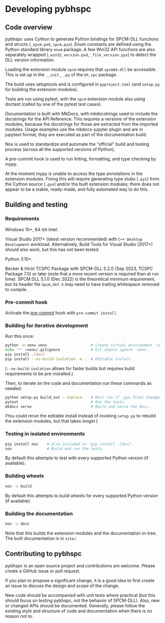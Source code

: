 <!--
This file is part of pybhspc
Copyright 2024 Board of Regents of the University of Wisconsin System
SPDX-License-Identifier: MIT
-->

# Developing pybhspc

## Code overview

pybhspc uses Cython to generate Python bindings for SPCM-DLL functions and
structs (`_spcm.pxd`, `spcm.pyx`). Enum constants are defined using the Python
standard library `enum` package. A few Win32 API functions are also separately
wrapped (`_win32_version.pxd`, `_file_version.pyx`) to detect the DLL version
information.

Loading the extension module `spcm` requires that `spcm64.dll` be accessible.
This is set up in the `__init__.py` of the `bh_spc` package.

The build uses setuptools and is configured in `pyproject.toml` (and `setup.py`
for building the extension modules).

Tests are run using pytest, with the `spcm` extension module also using doctest
(called by one of the pytest test cases).

Documentation is built with MkDocs, with mkdocstrings used to include the
docstrings for the API Reference. This requires a versions of the extension
modules, because the docstrings for those are extracted from the imported
modules. Usage examples use the mkdocs-jupyter plugin and are in jupytext
format; they are executed as part of the documentation build.

Nox is used to standardize and automate the "official" build and testing
process (across all the supported versions of Python).

A pre-commit hook is used to run linting, formatting, and type checking by
mypy.

At the moment mypy is unable to access the type annotations in the extension
modules. Fixing this will require generating type stubs (`.pyi`) from the
Cython source (`.pyx`) and/or the built extension modules; there does not
appear to be a stable, ready-made, and fully automated way to do this.

## Building and testing

### Requirements

Windows 10+, 64-bit Intel.

Visual Studio 2017+ (latest version recommended) with `C++ Desktop Development`
workload. Alternatively, Build Tools for Visual Studio (2017+) should also
work, but this has not been tested.

Python 3.10+.

Becker & Hickl TCSPC Package with SPCM-DLL 5.2.0 (Sep 2023, TCSPC Package 7.0)
or later (note that a more recent version is required than at run time). SPCM
DLL 5.1.0 (Dec 2022) is the theoretical minimum requirement, but its header
file `Spcm_def.h` may need to have trailing whitespace removed to compile.

### Pre-commit hook

Activate the [pre-commit](https://pre-commit.com/) hook with `pre-commit
install`.

### Building for iterative development

Run this once:

```sh
python -m venv venv                    # Create virtual environment 'venv'.
echo '*' >venv/.gitignore              # Git should ignore 'venv'.
pip install .[dev]
pip install --no-build-isolation -e .  # Editable install.
```

(`--no-build-isolation` allows for faster builds but requires build
requirements to be pre-installed.)

Then, to iterate on the code and documentation run these commands as needed:

```sh
python setup.py build_ext --inplace    # Must run if .pyx files changed.
pytest                                 # Run the tests.
mkdocs serve                           # Build and serve the docs.
```

(You could rerun the editable install instead of invoking `setup.py` to rebuild
the extension modules, but that takes longer.)

### Testing in isolated environments

```sh
pip install nox    # Also included in 'pip install .[dev]'.
nox                # Build and run the tests.
```

By default this attempts to test with every supported Python version (if
available).

### Building wheels

```sh
nox -s build
```

By default this attempts to build wheels for every supported Python version (if
available).

### Building the documentation

```sh
nox -s docs
```

Note that this builds the extension modules and the documentation in-tree.
The built documentation is in `site/`.

## Contributing to pybhspc

pybhspc is an open source project and contributions are welcome. Please create
a GitHub issue or pull request.

If you plan to propose a significant change, it is a good idea to first create
an issue to discuss the design and scope of the change.

New code should be accompanied with unit tests where practical (but this should
focus on testing pybhspc, not the behavior of SPCM-DLL). Also, new or changed
APIs should be documented. Generally, please follow the existing style and
structure of code and documentation when there is no reason not to.
